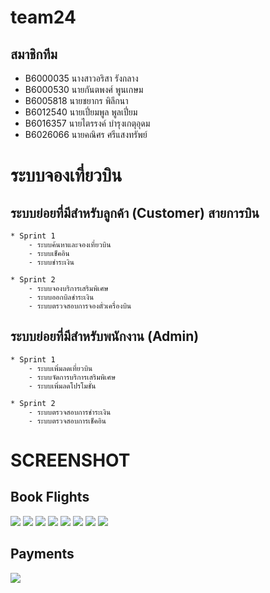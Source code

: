 # team24
## สมาชิกทีม
* B6000035 นางสาวอริสา รังกลาง
* B6000530 นายกันตพงศ์ พูนเกษม
* B6005818 นายชยากร พิลึกนา
* B6012540 นายเปี่ยมพูล พูลเปี่ยม
* B6016357 นายไตรรงค์ บำรุงเกตุอุดม
* B6026066 นายคณิศร ศรีแสงทรัพย์

# ระบบจองเที่ยวบิน

## ระบบย่อยที่มีสำหรับลูกค้า (Customer) สายการบิน

~~~~
* Sprint 1
    - ระบบค้นหาและจองเที่ยวบิน
    - ระบบเช็คอิน
    - ระบบชำระเงิน
    
* Sprint 2
    - ระบบจองบริการเสริมพิเศษ
    - ระบบออกบิลชำระเงิน
    - ระบบตรวจสอบการจองตั๋วเครื่องบิน
~~~~

## ระบบย่อยที่มีสำหรับพนักงาน (Admin)
~~~~
* Sprint 1
    - ระบบเพิ่มลดเที่ยวบิน
    - ระบบจัดการบริการเสริมพิเศษ
    - ระบบเพิ่มลดโปรโมชั่น

* Sprint 2
    - ระบบตรวจสอบการชำระเงิน
    - ระบบตรวจสอบการเช็คอิน
~~~~

# SCREENSHOT

 ## Book Flights
  <img src="./markdown/book01.png">
  <img src="./markdown/book02.png">
  <img src="./markdown/book03.png">
  <img src="./markdown/book04.png">
  <img src="./markdown/book05.png">
  <img src="./markdown/book06.png">
  <img src="./markdown/book07.png">
  <img src="./markdown/book08.png">
 
 ## Payments
  <img src="./markdown/payment01.png">
